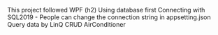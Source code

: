 This project followed WPF (h2)
<space>Using database first<space>
<space>Connecting with SQL2019 - People can change the connection string in appsetting.json<space>
<space>Query data by LinQ<space>
<space>CRUD AirConditioner<space>
